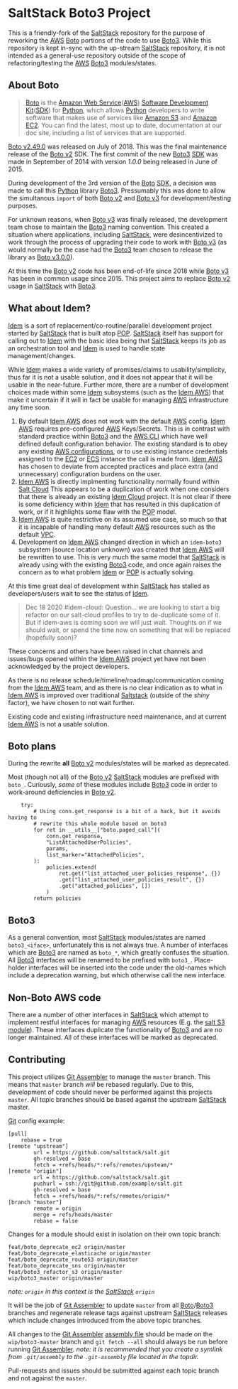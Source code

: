  SaltStack Boto3 Project
=======================

This is a friendly-fork of the [SaltStack][] repository for the purpose of
reworking the [AWS][] [Boto][] portions of the code to use [Boto3][].  While
this repository is kept in-sync with the up-stream [SaltStack][] repository, it
is not intended as a general-use repository outside of the scope of
refactoring/testing the [AWS][] [Boto3][] modules/states.

About Boto
----------

> [Boto][] is the [Amazon Web Service][AWS]([AWS][])
> [Software Development Kit][SDK]([SDK][]) for [Python][], which allows [Python][]
> developers to write software that makes use of services like [Amazon S3][S3]
> and [Amazon EC2][EC2]. You can find the latest, most up to date,
> documentation at our doc site, including a list of services that are
> supported.

[Boto v2.49.0][Boto] was released on July of 2018.  This was the final
maintenance release of the [Boto v2][Boto] SDK.  The first commit of the new
[Boto3][] [SDK][] was made in September of 2014 with version _1.0.0_ being
released in June of 2015.

During development of the 3rd version of the [Boto][] [SDK][], a decision was
made to call this [Python][] library [Boto3][]. Pressumably this was done to
allow the simultanous `import` of both [Boto v2][Boto] and [Boto v3][Boto3] for
development/testing purposes.

For unknown reasons, when [Boto v3][Boto3] was finally released, the
development team chose to maintain the [Boto3][] naming convention. This
created a situation where applications, including [SaltStack][], were
desincentivized to work through the process of upgrading their code to work
with [Boto v3][Boto3] (as would normally be the case had the [Boto3][] team
chosen to release the library as [Boto v3.0.0][Boto3]).

At this time the [Boto v2][Boto] code has been end-of-life since 2018 while
[Boto v3][Boto3] has been in common usage since 2015. This project aims to
replace [Boto v2][Boto] usage in [SaltStack][] with [Boto3][].

What about Idem?
----------------

[Idem][] is a sort of replacement/co-routine/parallel development project
started by [SaltStack][] that is built atop [POP][]. [SaltStack][] itself has
support for calling out to [Idem][] with the basic idea being that
[SaltStack][] keeps its job as an orchestration tool and [Idem][] is used to
handle state management/changes.

While [Idem][] makes a wide variety of promises/claims to usability/simplicity,
thus far it is not a usable solution, and it does not appear that it will be
usable in the near-future. Further more, there are a number of development
choices made within some [Idem][] subsystems (such as the [Idem AWS][]) that
make it uncertain if it will in fact be usable for managing [AWS][]
infrastructure any time soon.

1. By default [Idem AWS][] does not work with the default [AWS][] config.
   [Idem AWS][] requires pre-configured [AWS][] Keys/Secrets.  This is in
   contrast with standard practice within [Boto3][] and the
   [AWS CLI](https://docs.aws.amazon.com/cli/latest/reference/) which have well
   defined default configuration behavior.  The existing standard is to obey
   any existing
   [AWS configurations](https://docs.aws.amazon.com/cli/latest/userguide/cli-configure-files.html),
   or to use existing instance credentials assigned to the [EC2][] or [ECS][]
   instance the call is made from.  [Idem AWS][] has chosen to deviate from
   accepted practices and place extra (and unnecessary) configuration burdens
   on the user.
2. [Idem AWS][] is directly implmenting functionality normally found within
   [Salt Cloud][] This appears to be a duplication of work when one considers
   that there is already an existing
   [Idem Cloud](https://github.com/saltstack/idem-cloud) project.  It is not
   clear if there is some deficiency within [Idem][] that has resulted in this
   duplication of work, or if it highlights some flaw with the [POP][] model.
3. [Idem AWS][] is quite restrictive on its assumed use case, so much so that
   it is incapable of handling many default [AWS][] resources such as the
   default [VPC][].
4. Development on [Idem AWS][] changed direction in which an `idem-boto3`
   subsystem (source location unknown) was created that [Idem AWS][] will be
   rewritten to use.  This is very much the same model that [SaltStack][] is
   already using with the existing [Boto3][] code, and once again raises the
   concern as to what problem [Idem][] or [POP][] is actually solving.

At this time great deal of development within [SaltStack][] has stalled as
developers/users wait to see the status of [Idem][].

> Dec 18 2020 #idem-cloud:
> Question... we are looking to start a big refactor on our salt-cloud profiles
> to try to de-duplicate some of it.   But if idem-aws is coming soon we will
> just wait.   Thoughts on if we should wait, or spend the time now on
> something that will be replaced (hopefully soon)?

These concerns and others have been raised in chat channels and issues/bugs
opened within the [Idem AWS](https://gitlab.com/saltstack/pop/idem-aws/)
project yet have not been acknowledged by the project developers.

As there is no release schedule/timeline/roadmap/communication coming
from the [Idem AWS][] team, and as there is no clear indication as to what in
[Idem AWS][] is improved over traditional [Saltstack][] (outside of the _shiny_
factor), we have chosen to not wait further.

Existing code and existing infrastructure need maintenance, and at current
[Idem AWS][] is not a usable solution.

Boto plans
----------

During the rewrite **all** [Boto v2][Boto] modules/states will be marked as deprecated.

Most (though not all) of the [Boto v2][Boto] [SaltStack][] modules are prefixed
with `boto_`. Curiously, _some_ of these modules include [Boto3][] code in
order to work-around deficiencies in [Boto v2][Boto].

```
    try:
        # Using conn.get_response is a bit of a hack, but it avoids having to
        # rewrite this whole module based on boto3
        for ret in __utils__["boto.paged_call"](
            conn.get_response,
            "ListAttachedUserPolicies",
            params,
            list_marker="AttachedPolicies",
        ):
            policies.extend(
                ret.get("list_attached_user_policies_response", {})
                .get("list_attached_user_policies_result", {})
                .get("attached_policies", [])
            )
        return policies
```

Boto3
-----

As a general convention, most [SaltStack][] modules/states are named
`boto3_<iface>`, unfortunately this is not always true.  A number of interfaces
which are [Boto3][] are named as `boto_*`, which greatly confuses the
situation. All [Boto3][] interfaces will be renamed to be prefixed with
`boto3_`. Place-holder interfaces will be inserted into the code under the
old-names which include a deprecation warning, but which otherwise call the new
interface.

Non-Boto AWS code
-----------------

There are a number of other interfaces in [SaltStack][] which attempt to
implement restful interfaces for managing [AWS][] resources (E.g. the
[salt S3 module](https://docs.saltproject.io/en/latest/ref/modules/all/salt.modules.s3.html)).
These interfaces duplicate the functionality of [Boto3][] and are no longer
maintained.  All of these interfaces will be marked as deprecated.

Contributing
------------

This project utilizes [Git Assembler][] to manage the `master` branch.  This
means that `master` branch _will_ be rebased regularly.  Due to this,
development of code should never be performed against this projects `master`.
All topic branches should be based against the upstream [SaltStack][] master.

[Git][] config example:

```
[pull]
	rebase = true
[remote "upstream"]
        url = https://github.com/saltstack/salt.git
        gh-resolved = base
        fetch = +refs/heads/*:refs/remotes/upsteam/*
[remote "origin"]
        url = https://github.com/saltstack/salt.git
        pushurl = ssh://git@github.com/example/salt.git
        gh-resolved = base
        fetch = +refs/heads/*:refs/remotes/origin/*
[branch "master"]
        remote = origin
        merge = refs/heads/master
        rebase = false
```

Changes for a module should exist in isolation on their own topic branch:

```
feat/boto_deprecate_ec2 origin/master
feat/boto_deprecate_elasticache origin/master
feat/boto_deprecate_route53 origin/master
feat/boto_deprecate_sns origin/master
feat/boto3_refactor_s3 origin/master
wip/boto3_master origin/master
```

_note: `origin` in this context is the [SaltStack][] `origin`_

It will be the job of [Git Assembler][] to update `master` from all
[Boto][]/[Boto3][] branches and regenerate release tags against upstream
[SaltStack][] releases which include changes introduced from the above topic
branches.

All changes to the [Git Assembler][] [assembly file](.git-assembly) should be
made on the `wip/boto3-master` branch and `git fetch --all` should always be
run before running [Git Assembler][]. _note: it is recommended that you create
a symlink from `.git/assembly` to the `.git-assembly` file located in the
topdir._

Pull-requests and issues should be submitted against each topic branch and not
against the `master`.

[//]: # (The following are reference links used elsewhere in the document)

[AWS]: https://aws.amazon.com
[Boto]: https://github.com/boto/boto
[Boto3]: https://github.com/boto/boto3
[EC2]: https://aws.amazon.com/ec2
[ECS]: https://aws.amazon.com/ecs
[Git]: https://git-scm.com
[Git Assembler]: https://www.thregr.org/~wavexx/software/git-assembler/
[GitHub]: https://github.com
[Idem]: https://gitlab.com/saltstack/pop/idem
[Idem AWS]: https://gitlab.com/saltstack/pop/idem-aws
[POP]: https://pypi.org/project/pop
[Python]: https://www.python.org
[S3]: https://aws.amazon.com/s3
[SaltStack]: https://github.com/saltstack/salt
[Salt Cloud]: https://docs.saltproject.io/en/latest/topics/cloud
[SDK]: https://en.wikipedia.org/wiki/Software_development_kit
[VPC]: https://aws.amazon.com/vpc
